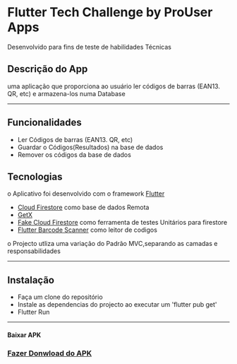 # Flutter Tech Challenge by ProUser Apps

Desenvolvido para fins de teste de habilidades Técnicas


##  Descrição do App

uma aplicação que proporciona ao usuário ler códigos
de barras (EAN13. QR, etc) e armazena-los numa Database

---

## Funcionalidades
- Ler Códigos de barras (EAN13. QR, etc)
- Guardar o Códigos(Resultados) na base de dados
- Remover os códigos da base de dados


## Tecnologias

o Aplicativo foi desenvolvido com o framework [Flutter](https://flutter.dev/)

- [Cloud Firestore](https://pub.dev/packages/cloud_firestore) como base de dados Remota
- [GetX](https://pub.dev/packages/get)
- [Fake Cloud Firestore](https://pub.dev/packages/fake_cloud_firestore/install) como ferramenta de testes Unitários para firestore 
- [Flutter Barcode Scanner](https://pub.dev/packages/flutter_barcode_scanner) como leitor de codigos


o Projecto utliza  uma variação do Padrão MVC,separando as camadas e responsabilidades

---
## Instalação
- Faça um clone  do repositório
- Instale  as dependencias do projecto ao executar um  'flutter pub get'
- Flutter Run

---

#### Baixar APK
### [Fazer Donwload do APK](https://www.mediafire.com/file/07pakbaqofa9vjq/ProuserCode+Reader.apk/file)


